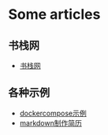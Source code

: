 # Some articles

## 书栈网
* [书栈网](https://www.bookstack.cn/)

## 各种示例
 * [dockercompose示例](https://github.com/docker/awesome-compose)
 * [markdown制作简历](https://www.mujicv.com/login/)
